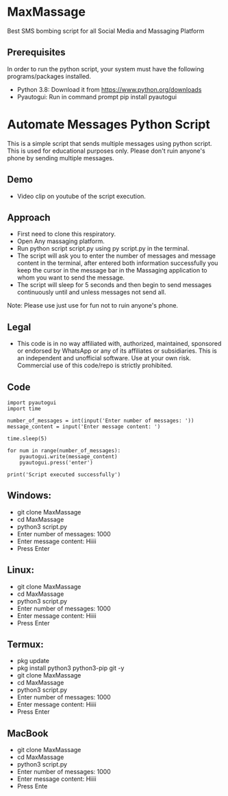# MaxMassage
Best SMS bombing script for all Social Media  and Massaging Platform


## Prerequisites

In order to run the python script, your system must have the following programs/packages installed.
* Python 3.8: Download it from https://www.python.org/downloads
* Pyautogui: Run in command prompt pip install pyautogui





# Automate Messages Python Script

This is a simple script that sends multiple messages using python script. This is used for educational purposes only. Please don't ruin anyone's phone by sending multiple messages.

## Demo
* Video clip on youtube of the script execution. 


## Approach
* First need to clone this respiratory.
* Open Any massaging platform.
* Run python script script.py using py script.py in the terminal.
* The script will ask you to enter the number of messages and message content in the terminal, after entered both information successfully you keep the cursor in the message bar in the Massaging application to whom you want to send the message.
* The script will sleep for 5 seconds and then begin to send messages continuously until and unless messages not send all.

Note: Please use just use for fun not to ruin anyone's phone.

## Legal
* This code is in no way affiliated with, authorized, maintained, sponsored or endorsed by WhatsApp or any of its affiliates or subsidiaries. This is an independent and unofficial software. Use at your own risk. Commercial use of this code/repo is strictly prohibited.

## Code
```
import pyautogui
import time

number_of_messages = int(input('Enter number of messages: '))
message_content = input('Enter message content: ')

time.sleep(5)

for num in range(number_of_messages):
    pyautogui.write(message_content)
    pyautogui.press('enter')

print('Script executed successfully')
```

## Windows:

* git clone MaxMassage
* cd MaxMassage 
* python3 script.py
* Enter number of messages: 1000
* Enter message content: Hiiii
* Press Enter


## Linux:

* git clone MaxMassage
* cd MaxMassage 
* python3 script.py
* Enter number of messages: 1000
* Enter message content: Hiiii
* Press Enter

## Termux:

* pkg update
* pkg install python3 python3-pip git -y
* git clone MaxMassage
* cd MaxMassage 
* python3 script.py
* Enter number of messages: 1000
* Enter message content: Hiiii
* Press Enter

## MacBook

* git clone MaxMassage
* cd MaxMassage 
* python3 script.py
* Enter number of messages: 1000
* Enter message content: Hiiii
* Press Ente
